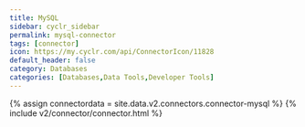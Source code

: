 ```yaml
---
title: MySQL
sidebar: cyclr_sidebar
permalink: mysql-connector
tags: [connector]
icon: https://my.cyclr.com/api/ConnectorIcon/11828
default_header: false
category: Databases
categories: [Databases,Data Tools,Developer Tools]
---
```

{% assign connectordata = site.data.v2.connectors.connector-mysql %}
{% include v2/connector/connector.html %}	